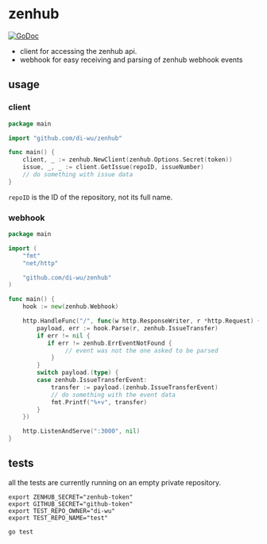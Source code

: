 # zenhub
[![GoDoc](https://godoc.org/github.com/di-wu/zenhub?status.svg)](https://godoc.org/github.com/di-wu/zenhub)

- client for accessing the zenhub api.
- webhook for easy receiving and parsing of zenhub webhook events

## usage
### client
```go
package main

import "github.com/di-wu/zenhub"

func main() {
    client, _ := zenhub.NewClient(zenhub.Options.Secret(token))
    issue, _, _ := client.GetIssue(repoID, issueNumber)
    // do something with issue data
}
```

`repoID` is the ID of the repository, not its full name.

### webhook
```go
package main

import (
    "fmt"
    "net/http"

    "github.com/di-wu/zenhub"
)

func main() {
    hook := new(zenhub.Webhook)

    http.HandleFunc("/", func(w http.ResponseWriter, r *http.Request) {
        payload, err := hook.Parse(r, zenhub.IssueTransfer)
        if err != nil {
           if err != zenhub.ErrEventNotFound {
                // event was not the one asked to be parsed
            }
        }
        switch payload.(type) {
        case zenhub.IssueTransferEvent:
            transfer := payload.(zenhub.IssueTransferEvent)
            // do something with the event data
            fmt.Printf("%+v", transfer)
        }
    })

    http.ListenAndServe(":3000", nil)
}
```

## tests
all the tests are currently running on an empty private repository.
```shell script
export ZENHUB_SECRET="zenhub-token"
export GITHUB_SECRET="github-token"
export TEST_REPO_OWNER="di-wu"
export TEST_REPO_NAME="test"

go test
```